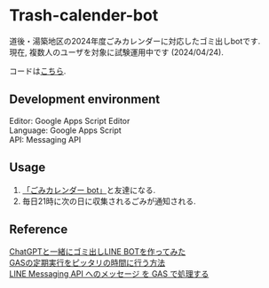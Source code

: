 # Trash-calender-bot

道後・湯築地区の2024年度ごみカレンダーに対応したゴミ出しbotです.    
現在, 複数人のユーザを対象に試験運用中です (2024/04/24).   

コードは[こちら](trash.gs).

## Development environment

Editor: Google Apps Script Editor  
Language: Google Apps Script   
API: Messaging API

## Usage

1. [「ごみカレンダー bot」](https://l.instagram.com/?u=https%3A%2F%2Fliff.line.me%2F1645278921-kWRPP32q%2F%3FaccountId%3D756viccf&e=AT2RAWL5mLAPim8lb5Zz-vT6JChV5nAxLFoFs47Arz5kb_MB5hBsmU1uAROqcDNFEnuwd_I2XIFccz3qn9kLuhCNdfVn_FJRVXVTW_s)と友達になる.
2. 毎日21時に次の日に収集されるごみが通知される. 

## Reference

[ChatGPTと一緒にゴミ出しLINE BOTを作ってみた](https://qiita.com/ryo-futebol/items/6374b91cc104a6347001)    
[GASの定期実行をピッタリの時間に行う方法](https://qiita.com/kakakaori830/items/c06674252513b8d1c42e)     
[LINE Messaging API へのメッセージ を GAS で処理する](https://zenn.dev/tyamap/articles/line-messaging-api-with-gas)
